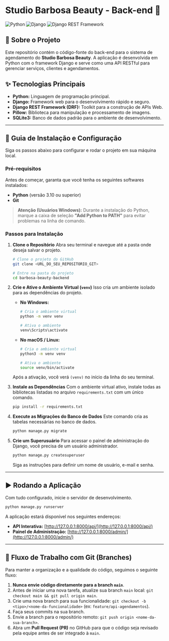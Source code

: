 # Studio Barbosa Beauty - Back-end 💅

![Python](https://img.shields.io/badge/Python-3.10+-3776AB?style=for-the-badge&logo=python&logoColor=white)
![Django](https://img.shields.io/badge/Django-5.2-092E20?style=for-the-badge&logo=django&logoColor=white)
![Django REST Framework](https://img.shields.io/badge/DRF-3.16-A30000?style=for-the-badge&logo=django-rest-framework&logoColor=white)

## 📄 Sobre o Projeto

Este repositório contém o código-fonte do back-end para o sistema de agendamento do **Studio Barbosa Beauty**. A aplicação é desenvolvida em Python com o framework Django e serve como uma API RESTful para gerenciar serviços, clientes e agendamentos.

## ✨ Tecnologias Principais

- **Python:** Linguagem de programação principal.
- **Django:** Framework web para o desenvolvimento rápido e seguro.
- **Django REST Framework (DRF):** Toolkit para a construção de APIs Web.
- **Pillow:** Biblioteca para manipulação e processamento de imagens.
- **SQLite3:** Banco de dados padrão para o ambiente de desenvolvimento.

---

## 🚀 Guia de Instalação e Configuração

Siga os passos abaixo para configurar e rodar o projeto em sua máquina local.

### Pré-requisitos

Antes de começar, garanta que você tenha os seguintes softwares instalados:

- **Python** (versão 3.10 ou superior)
- **Git**

> **Atenção (Usuários Windows):** Durante a instalação do Python, marque a caixa de seleção **"Add Python to PATH"** para evitar problemas na linha de comando.

### Passos para Instalação

1.  **Clone o Repositório**
    Abra seu terminal e navegue até a pasta onde deseja salvar o projeto.
    ```bash
    # Clone o projeto do GitHub
    git clone <URL_DO_SEU_REPOSITORIO_GIT>

    # Entre na pasta do projeto
    cd barbosa-beauty-backend
    ```

2.  **Crie e Ative o Ambiente Virtual (`venv`)**
    Isso cria um ambiente isolado para as dependências do projeto.

    - **No Windows:**
      ```bash
      # Cria o ambiente virtual
      python -m venv venv

      # Ativa o ambiente
      venv\Scripts\activate
      ```

    - **No macOS / Linux:**
      ```bash
      # Cria o ambiente virtual
      python3 -m venv venv

      # Ativa o ambiente
      source venv/bin/activate
      ```
    Após a ativação, você verá `(venv)` no início da linha do seu terminal.

3.  **Instale as Dependências**
    Com o ambiente virtual ativo, instale todas as bibliotecas listadas no arquivo `requirements.txt` com um único comando.
    ```bash
    pip install -r requirements.txt
    ```

4.  **Execute as Migrações do Banco de Dados**
    Este comando cria as tabelas necessárias no banco de dados.
    ```bash
    python manage.py migrate
    ```

5.  **Crie um Superusuário**
    Para acessar o painel de administração do Django, você precisa de um usuário administrador.
    ```bash
    python manage.py createsuperuser
    ```
    Siga as instruções para definir um nome de usuário, e-mail e senha.

---

## ▶️ Rodando a Aplicação

Com tudo configurado, inicie o servidor de desenvolvimento.

```bash
python manage.py runserver
```

A aplicação estará disponível nos seguintes endereços:

- **API Interativa:** [http://127.0.0.1:8000/api/](http://127.0.0.1:8000/api/)
- **Painel de Administração:** [http://127.0.0.1:8000/admin/](http://127.0.0.1:8000/admin/)

---

## 🌿 Fluxo de Trabalho com Git (Branches)

Para manter a organização e a qualidade do código, seguimos o seguinte fluxo:

1.  **Nunca envie código diretamente para a branch `main`**.
2.  Antes de iniciar uma nova tarefa, atualize sua branch `main` local: `git checkout main && git pull origin main`.
3.  Crie uma nova branch para sua funcionalidade: `git checkout -b <tipo>/<nome-da-funcionalidade>` (ex: `feature/api-agendamentos`).
4.  Faça seus commits na sua branch.
5.  Envie a branch para o repositório remoto: `git push origin <nome-da-sua-branch>`.
6.  Abra um **Pull Request (PR)** no GitHub para que o código seja revisado pela equipe antes de ser integrado à `main`.
